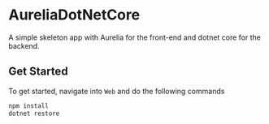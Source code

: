 # AureliaDotNetCore
A simple skeleton app with Aurelia for the front-end and dotnet core for the backend.

## Get Started
To get started, navigate into `Web` and do the following commands

```bash
npm install
dotnet restore
```
